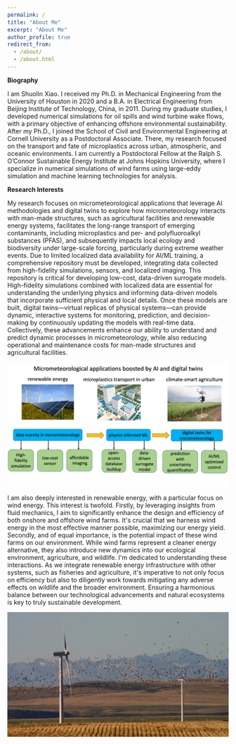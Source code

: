 ```yaml
---
permalink: /
title: "About Me"
excerpt: "About Me"
author_profile: true
redirect_from:
  - /about/
  - /about.html
---
```


__Biography__

I am Shuolin Xiao. I received my Ph.D. in Mechanical Engineering from the University of Houston in 2020 and a B.A. in Electrical Engineering from Beijing Institute of Technology, China, in 2011. During my graduate studies, I developed numerical simulations for oil spills and wind turbine wake flows, with a primary objective of enhancing offshore environmental sustainability. After my Ph.D., I joined the School of Civil and Environmental Engineering at Cornell University as a Postdoctoral Associate. There, my research focused on the transport and fate of microplastics across urban, atmospheric, and oceanic environments. I am currently a Postdoctoral Fellow at the Ralph S. O’Connor Sustainable Energy Institute at Johns Hopkins University, where I specialize in numerical simulations of wind farms using large-eddy simulation and machine learning technologies for analysis.

__Research Interests__

My research focuses on micrometeorological applications that leverage AI methodologies and digital twins to explore how micrometeorology interacts with man-made structures, such as agricultural facilities and renewable energy systems, facilitates the long-range transport of emerging contaminants, including microplastics and per- and polyfluoroalkyl substances (PFAS), and subsequently impacts local ecology and biodiversity under large-scale forcing, particularly during extreme weather events. Due to limited localized data availability for AI/ML training, a comprehensive repository must be developed, integrating data collected from high-fidelity simulations, sensors, and localized imaging. This repository is critical for developing low-cost, data-driven surrogate models. High-fidelity simulations combined with localized data are essential for understanding the underlying physics and informing data-driven models that incorporate sufficient physical and local details. Once these models are built, digital twins—virtual replicas of physical systems—can provide dynamic, interactive systems for monitoring, prediction, and decision-making by continuously updating the models with real-time data. Collectively, these advancements enhance our ability to understand and predict dynamic processes in micrometeorology, while also reducing operational and maintenance costs for man-made structures and agricultural facilities.

![test](./images/Application_graphical_abstract.jpg)

I am also deeply interested in renewable energy, with a particular focus on wind energy. This interest is twofold. Firstly, by leveraging insights from fluid mechanics, I aim to significantly enhance the design and efficiency of both onshore and offshore wind farms. It's crucial that we harness wind energy in the most effective manner possible, maximizing our energy yield. Secondly, and of equal importance, is the potential impact of these wind farms on our environment. While wind farms represent a cleaner energy alternative, they also introduce new dynamics into our ecological environment, agriculture, and wildlife. I'm dedicated to understanding these interactions. As we integrate renewable energy infrastructure with other systems, such as fisheries and agriculture, it's imperative to not only focus on efficiency but also to diligently work towards mitigating any adverse effects on wildlife and the broader environment. Ensuring a harmonious balance between our technological advancements and natural ecosystems is key to truly sustainable development.

![test](./images/windfarm.JPG)

